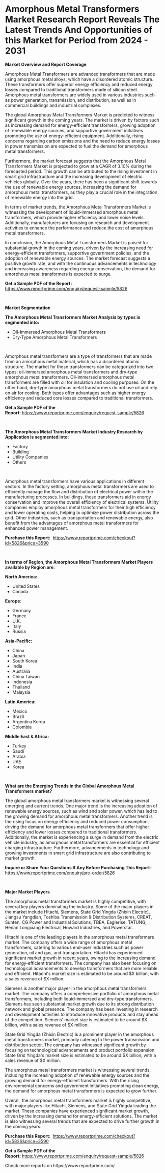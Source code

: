 <p><h1>Amorphous Metal Transformers Market Research Report Reveals The Latest Trends And Opportunities of this Market for Period from 2024 - 2031</h1></p><p><strong>Market Overview and Report Coverage</strong></p>
<p><p>Amorphous Metal Transformers are advanced transformers that are made using amorphous metal alloys, which have a disordered atomic structure. These transformers offer superior energy efficiency and reduced energy losses compared to traditional transformers made of silicon steel. Amorphous metal transformers are widely used in various industries such as power generation, transmission, and distribution, as well as in commercial buildings and industrial complexes.</p><p>The global Amorphous Metal Transformers Market is predicted to witness significant growth in the coming years. The market is driven by factors such as increasing demand for energy-efficient transformers, growing adoption of renewable energy sources, and supportive government initiatives promoting the use of energy-efficient equipment. Additionally, rising concerns regarding carbon emissions and the need to reduce energy losses in power transmission are expected to fuel the demand for amorphous metal transformers.</p><p>Furthermore, the market forecast suggests that the Amorphous Metal Transformers Market is projected to grow at a CAGR of 3.10% during the forecasted period. This growth can be attributed to the rising investment in smart grid infrastructure and the increasing development of electric vehicles globally. Over the years, there has been a significant shift towards the use of renewable energy sources, increasing the demand for amorphous metal transformers, as they play a crucial role in the integration of renewable energy into the grid.</p><p>In terms of market trends, the Amorphous Metal Transformers Market is witnessing the development of liquid-immersed amorphous metal transformers, which provide higher efficiency and lower noise levels. Additionally, manufacturers are focusing on research and development activities to enhance the performance and reduce the cost of amorphous metal transformers.</p><p>In conclusion, the Amorphous Metal Transformers Market is poised for substantial growth in the coming years, driven by the increasing need for energy-efficient transformers, supportive government policies, and the adoption of renewable energy sources. The market forecast suggests a positive growth rate, and with the continuous advancements in technology and increasing awareness regarding energy conservation, the demand for amorphous metal transformers is expected to surge.</p></p>
<p><strong>Get a Sample PDF of the Report:</strong> <a href="https://www.reportprime.com/enquiry/request-sample/5826">https://www.reportprime.com/enquiry/request-sample/5826</a></p>
<p>&nbsp;</p>
<p><strong>Market Segmentation</strong></p>
<p><strong>The Amorphous Metal Transformers Market Analysis by types is segmented into:</strong></p>
<p><ul><li>Oil-Immersed Amorphous Metal Transformers</li><li>Dry-Type Amorphous Metal Transformers</li></ul></p>
<p>&nbsp;</p>
<p><p>Amorphous metal transformers are a type of transformers that are made from an amorphous metal material, which has a disordered atomic structure. The market for these transformers can be categorized into two types: oil-immersed amorphous metal transformers and dry-type amorphous metal transformers. Oil-immersed amorphous metal transformers are filled with oil for insulation and cooling purposes. On the other hand, dry-type amorphous metal transformers do not use oil and rely on air for cooling. Both types offer advantages such as higher energy efficiency and reduced core losses compared to traditional transformers.</p></p>
<p><strong>Get a Sample PDF of the Report:</strong>&nbsp;<a href="https://www.reportprime.com/enquiry/request-sample/5826">https://www.reportprime.com/enquiry/request-sample/5826</a></p>
<p>&nbsp;</p>
<p><strong>The Amorphous Metal Transformers Market Industry Research by Application is segmented into:</strong></p>
<p><ul><li>Factory</li><li>Building</li><li>Utility Companies</li><li>Others</li></ul></p>
<p>&nbsp;</p>
<p><p>Amorphous metal transformers have various applications in different sectors. In the factory setting, amorphous metal transformers are used to efficiently manage the flow and distribution of electrical power within the manufacturing processes. In buildings, these transformers aid in energy conservation and improve the overall efficiency of electrical systems. Utility companies employ amorphous metal transformers for their high efficiency and lower operating costs, helping to optimize power distribution across the grid. Other industries, such as transportation and renewable energy, also benefit from the advantages of amorphous metal transformers for enhanced power management.</p></p>
<p><strong>Purchase this Report:</strong>&nbsp; <a href="https://www.reportprime.com/checkout?id=5826&price=3590">https://www.reportprime.com/checkout?id=5826&price=3590</a></p>
<p>&nbsp;</p>
<p><strong>In terms of Region, the Amorphous Metal Transformers Market Players available by Region are:</strong></p>
<p>
    <p> <strong> North America: </strong>
        <ul>
            <li>United States</li>
            <li>Canada</li>
        </ul>
        </p> 
    <p> <strong> Europe: </strong>
        <ul>
            <li>Germany</li>
            <li>France</li>
            <li>U.K.</li>
            <li>Italy</li>
            <li>Russia</li>
        </ul>
        </p> 
    <p> <strong> Asia-Pacific: </strong>
        <ul>
            <li>China</li>
            <li>Japan</li>
            <li>South Korea</li>
            <li>India</li>
            <li>Australia</li>
            <li>China Taiwan</li>
            <li>Indonesia</li>
            <li>Thailand</li>
            <li>Malaysia</li>
        </ul>
        </p> 
    <p> <strong> Latin America: </strong>
        <ul>
            <li>Mexico</li>
            <li>Brazil</li>
            <li>Argentina Korea</li>
            <li>Colombia</li>
        </ul>
        </p> 
    <p> <strong> Middle East & Africa: </strong>
        <ul>
            <li>Turkey</li>
            <li>Saudi</li>
            <li>Arabia</li>
            <li>UAE</li>
            <li>Korea</li>
        </ul>
    </p>
    </p>
<p>&nbsp;</p>
<p><strong>What are the Emerging Trends in the Global Amorphous Metal Transformers market?</strong></p>
<p><p>The global amorphous metal transformers market is witnessing several emerging and current trends. One major trend is the increasing adoption of renewable energy sources, such as wind and solar power, which has led to the growing demand for amorphous metal transformers. Another trend is the rising focus on energy efficiency and reduced power consumption, driving the demand for amorphous metal transformers that offer higher efficiency and lower losses compared to traditional transformers. Additionally, the market is experiencing a surge in demand from the electric vehicle industry, as amorphous metal transformers are essential for efficient charging infrastructure. Furthermore, advancements in technology and growing investments in smart grid infrastructure are also contributing to market growth.</p></p>
<p><strong>Inquire or Share Your Questions If Any Before Purchasing This Report</strong>- <a href="https://www.reportprime.com/enquiry/pre-order/5826">https://www.reportprime.com/enquiry/pre-order/5826</a></p>
<p>&nbsp;</p>
<p><strong>Major Market Players</strong></p>
<p><p>The amorphous metal transformers market is highly competitive, with several key players dominating the industry. Some of the major players in the market include Hitachi, Siemens, State Grid Yingda (Zhixin Electric), Jiangsu Yangdian, Toshiba Transmission & Distribution Systems, CREAT, Sunten, CG Power and Industrial Solutions, TBEA, Eaglerise, TATUNG, Henan Longxiang Electrical, Howard Industries, and Powerstar.</p><p>Hitachi is one of the leading players in the amorphous metal transformers market. The company offers a wide range of amorphous metal transformers, catering to various end-user industries such as power generation, oil and gas, and transportation. Hitachi has experienced significant market growth in recent years, owing to the increasing demand for energy-efficient transformers. The company has also been focusing on technological advancements to develop transformers that are more reliable and efficient. Hitachi's market size is estimated to be around $X billion, with a sales revenue of $X million.</p><p>Siemens is another major player in the amorphous metal transformers market. The company offers a comprehensive portfolio of amorphous metal transformers, including both liquid-immersed and dry-type transformers. Siemens has seen substantial market growth due to its strong distribution network and global presence. The company has been investing in research and development activities to introduce innovative products and stay ahead of the competition. Siemens' market size is estimated to be around $X billion, with a sales revenue of $X million.</p><p>State Grid Yingda (Zhixin Electric) is a prominent player in the amorphous metal transformers market, primarily catering to the power transmission and distribution sector. The company has witnessed significant growth by focusing on technological advancements and product portfolio expansion. State Grid Yingda's market size is estimated to be around $X billion, with a sales revenue of $X million.</p><p>The amorphous metal transformers market is witnessing several trends, including the increasing adoption of renewable energy sources and the growing demand for energy-efficient transformers. With the rising environmental concerns and government initiatives promoting clean energy, the demand for amorphous metal transformers is expected to grow further.</p><p>Overall, the amorphous metal transformers market is highly competitive, with major players like Hitachi, Siemens, and State Grid Yingda leading the market. These companies have experienced significant market growth, driven by the increasing demand for energy-efficient solutions. The market is also witnessing several trends that are expected to drive further growth in the coming years.</p></p>
<p><strong>Purchase this Report:</strong>&nbsp;&nbsp;<a href="https://www.reportprime.com/checkout?id=5826&price=3590">https://www.reportprime.com/checkout?id=5826&price=3590</a></p>
<p></p>
<p><strong>Get a Sample PDF of the Report:</strong>&nbsp;<a href="https://www.reportprime.com/enquiry/request-sample/5826">https://www.reportprime.com/enquiry/request-sample/5826</a></p>
<p>Check more reports on https://www.reportprime.com/</p>